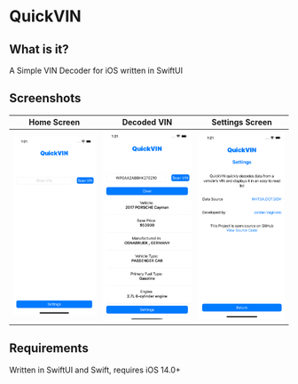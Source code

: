 # QuickVIN

## What is it?
A Simple VIN Decoder for iOS written in SwiftUI

## Screenshots
| Home Screen  | Decoded VIN | Settings Screen |
| ------------- | ------------- | ------------- |
| ![](./assets/home.png)  | ![](./assets/example.png)  |  ![](./assets/settings.png)  |


## Requirements

Written in SwiftUI and Swift, requires iOS 14.0+
